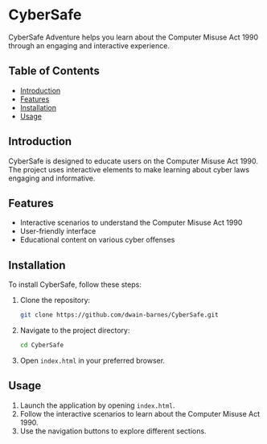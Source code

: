 # CyberSafe

CyberSafe Adventure helps you learn about the Computer Misuse Act 1990 through an engaging and interactive experience.

## Table of Contents
- [Introduction](#introduction)
- [Features](#features)
- [Installation](#installation)
- [Usage](#usage)


## Introduction
CyberSafe is designed to educate users on the Computer Misuse Act 1990. The project uses interactive elements to make learning about cyber laws engaging and informative.

## Features
- Interactive scenarios to understand the Computer Misuse Act 1990
- User-friendly interface
- Educational content on various cyber offenses

## Installation
To install CyberSafe, follow these steps:

1. Clone the repository:
    ```sh
    git clone https://github.com/dwain-barnes/CyberSafe.git
    ```
2. Navigate to the project directory:
    ```sh
    cd CyberSafe
    ```
3. Open `index.html` in your preferred browser.

## Usage
1. Launch the application by opening `index.html`.
2. Follow the interactive scenarios to learn about the Computer Misuse Act 1990.
3. Use the navigation buttons to explore different sections.


